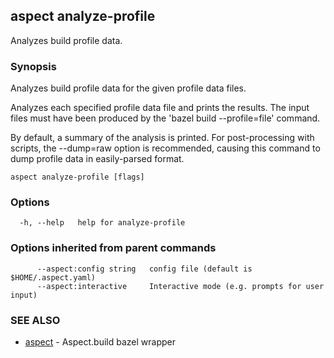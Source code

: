 ## aspect analyze-profile

Analyzes build profile data.

### Synopsis

Analyzes build profile data for the given profile data files.

Analyzes each specified profile data file and prints the results.  The
input files must have been produced by the 'bazel build
--profile=file' command.

By default, a summary of the analysis is printed.  For post-processing
with scripts, the --dump=raw option is recommended, causing this
command to dump profile data in easily-parsed format.

```
aspect analyze-profile [flags]
```

### Options

```
  -h, --help   help for analyze-profile
```

### Options inherited from parent commands

```
      --aspect:config string   config file (default is $HOME/.aspect.yaml)
      --aspect:interactive     Interactive mode (e.g. prompts for user input)
```

### SEE ALSO

* [aspect](aspect.md)	 - Aspect.build bazel wrapper


